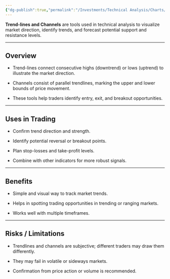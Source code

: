 ```yaml
---
{"dg-publish":true,"permalink":"/Investments/Technical Analysis/Charts/Trend-lines and Channels/"}
---
```


**Trend-lines and Channels** are tools used in technical analysis to visualize market direction, identify trends, and forecast potential support and resistance levels.

---

## Overview

- Trend-lines connect consecutive highs (downtrend) or lows (uptrend) to illustrate the market direction.
    
- Channels consist of parallel trendlines, marking the upper and lower bounds of price movement.
    
- These tools help traders identify entry, exit, and breakout opportunities.
    

---

## Uses in Trading

- Confirm trend direction and strength.
    
- Identify potential reversal or breakout points.
    
- Plan stop-losses and take-profit levels.
    
- Combine with other indicators for more robust signals.
    

---

## Benefits

- Simple and visual way to track market trends.
    
- Helps in spotting trading opportunities in trending or ranging markets.
    
- Works well with multiple timeframes.
    

---

## Risks / Limitations

- Trendlines and channels are subjective; different traders may draw them differently.
    
- They may fail in volatile or sideways markets.
    
- Confirmation from price action or volume is recommended.